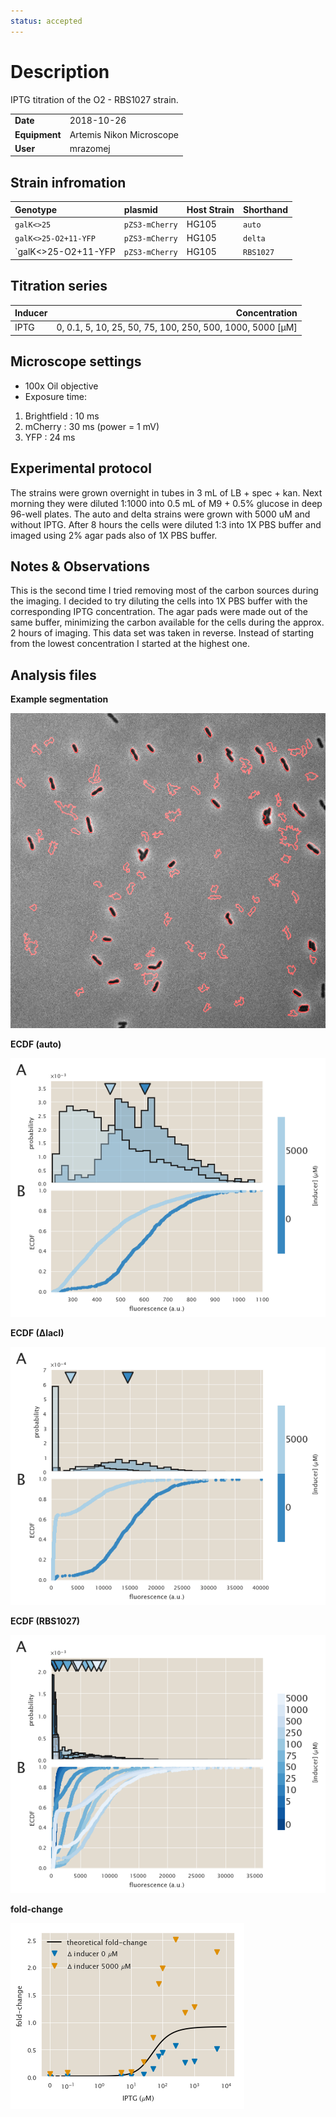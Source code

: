 ```yaml
---
status: accepted
---
```


# Description
IPTG titration of the O2 - RBS1027 strain.

| | |
|-|-|
| __Date__ | 2018-10-26 |
| __Equipment__ | Artemis Nikon Microscope |
| __User__ | mrazomej |

## Strain infromation
| Genotype | plasmid | Host Strain | Shorthand |
| :------- | :------ | :---------- | :-------- |
| `galK<>25` | `pZS3-mCherry` | HG105 | `auto` |
| `galK<>25-O2+11-YFP` | `pZS3-mCherry` | HG105 | `delta` |
| `galK<>25-O2+11-YFP | `pZS3-mCherry` | HG105 | `RBS1027` |

## Titration series
| Inducer | Concentration |
| :------ | ------------: |
| IPTG | 0, 0.1, 5, 10, 25, 50, 75, 100, 250, 500, 1000, 5000 [µM] |

## Microscope settings

* 100x Oil objective
* Exposure time:
1. Brightfield : 10 ms
2. mCherry : 30 ms (power = 1 mV)
3. YFP : 24 ms

## Experimental protocol

The strains were grown overnight in tubes in 3 mL of LB + spec + kan.
Next morning they were diluted 1:1000 into 0.5 mL of M9 + 0.5% glucose
in deep 96-well plates.
The auto and delta strains were grown with 5000 uM and without IPTG.
After 8 hours the cells were diluted 1:3 into 1X PBS buffer and imaged
using 2% agar pads also of 1X PBS buffer.

## Notes & Observations

This is the second time I tried removing most of the carbon sources during the
imaging. I decided to try diluting the cells into 1X PBS buffer with the corresponding
IPTG concentration. The agar pads were made out of the same buffer, minimizing
the carbon available for the cells during the approx. 2 hours of imaging.
This data set was taken in reverse. Instead of starting from the
lowest concentration I started at the highest one.
## Analysis files

**Example segmentation**

![](outdir/example_segmentation.png)

**ECDF (auto)**

![](outdir/auto_fluor_ecdf.png)

**ECDF (∆lacI)**

![](outdir/delta_fluor_ecdf.png)

**ECDF (RBS1027)**

![](outdir/exp_fluor_ecdf.png)

**fold-change**

![](outdir/fold_change.png)
